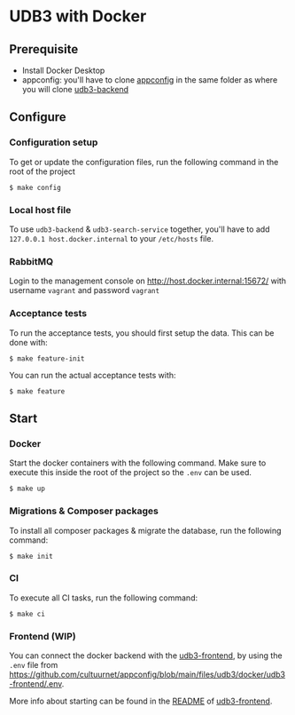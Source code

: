 # UDB3 with Docker

## Prerequisite
- Install Docker Desktop
- appconfig: you'll have to clone [appconfig](https://github.com/cultuurnet/appconfig) in the same folder as where you will clone [udb3-backend](https://github.com/cultuurnet/udb3-backend)

## Configure

### Configuration setup
To get or update the configuration files, run the following command in the root of the project
```
$ make config
```

### Local host file
To use `udb3-backend` & `udb3-search-service` together, you'll have to add `127.0.0.1 host.docker.internal` to your `/etc/hosts` file.

### RabbitMQ

Login to the management console on http://host.docker.internal:15672/ with username `vagrant` and password `vagrant` 

### Acceptance tests

To run the acceptance tests, you should first setup the data.
This can be done with:
```
$ make feature-init
```
You can run the actual acceptance tests with:
```
$ make feature
```

## Start

### Docker

Start the docker containers with the following command. Make sure to execute this inside the root of the project so the `.env` can be used.
```
$ make up
```

### Migrations & Composer packages

To install all composer packages & migrate the database, run the following command:
```
$ make init
```

### CI

To execute all CI tasks, run the following command:
```
$ make ci
```

### Frontend (WIP)

You can connect the docker backend with the [udb3-frontend](https://github.com/cultuurnet/udb3-frontend), 
by using the `.env` file from https://github.com/cultuurnet/appconfig/blob/main/files/udb3/docker/udb3-frontend/.env.

More info about starting can be found in the [README](https://github.com/cultuurnet/udb3-frontend/blob/main/README.md) of [udb3-frontend](https://github.com/cultuurnet/udb3-frontend).
